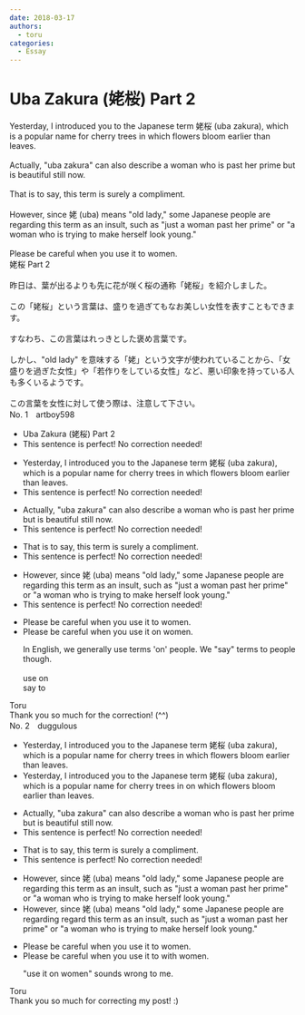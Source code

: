 ```yaml
---
date: 2018-03-17
authors:
  - toru
categories:
  - Essay
---
```


<h1 id="subject_show">Uba Zakura (姥桜) Part 2</h1>
<div class="date" hidden>Mar 17, 2018 22:18</div>
<div id="post"><div id="body_show_ori">
Yesterday, I introduced you to the Japanese term 姥桜 (uba zakura), which is a popular name for cherry trees in which flowers bloom earlier than leaves.<br/><br/>Actually, "uba zakura" can also describe a woman who is past her prime but is beautiful still now.<br/><br/>That is to say, this term is surely a compliment.<br/><br/>However, since 姥 (uba) means "old lady," some Japanese people are regarding this term as an insult, such as "just a woman past her prime" or "a woman who is trying to make herself look young."<br/><br/>Please be careful when you use it to women.
</div></div>

<!-- more -->

<div id="post_ja"><div id="body_show_mo">
姥桜 Part 2<br/><br/>昨日は、葉が出るよりも先に花が咲く桜の通称「姥桜」を紹介しました。<br/><br/>この「姥桜」という言葉は、盛りを過ぎてもなお美しい女性を表すこともできます。<br/><br/>すなわち、この言葉はれっきとした褒め言葉です。<br/><br/>しかし、"old lady" を意味する「姥」という文字が使われていることから、「女盛りを過ぎた女性」や「若作りをしている女性」など、悪い印象を持っている人も多くいるようです。<br/><br/>この言葉を女性に対して使う際は、注意して下さい。
</div></div>
<div id="block"><div class="first_name"> No. 1　<span class="just_name">artboy598</span></div><div id="block2">
<ul class="correction_field">
<li class="incorrect">Uba Zakura (姥桜) Part 2</li>
<li class="corrected perfect">This sentence is perfect! No correction needed!</li>
</ul>
<ul class="correction_field">
<li class="incorrect">Yesterday, I introduced you to the Japanese term 姥桜 (uba zakura), which is a popular name for cherry trees in which flowers bloom earlier than leaves.</li>
<li class="corrected perfect">This sentence is perfect! No correction needed!</li>
</ul>
<ul class="correction_field">
<li class="incorrect">Actually, "uba zakura" can also describe a woman who is past her prime but is beautiful still now.</li>
<li class="corrected perfect">This sentence is perfect! No correction needed!</li>
</ul>
<ul class="correction_field">
<li class="incorrect">That is to say, this term is surely a compliment.</li>
<li class="corrected perfect">This sentence is perfect! No correction needed!</li>
</ul>
<ul class="correction_field">
<li class="incorrect">However, since 姥 (uba) means "old lady," some Japanese people are regarding this term as an insult, such as "just a woman past her prime" or "a woman who is trying to make herself look young."</li>
<li class="corrected perfect">This sentence is perfect! No correction needed!</li>
</ul>
<ul class="correction_field">
<li class="incorrect">Please be careful when you use it to women.</li>
<li class="corrected correct">
Please be careful when you use it <span class="f_blue">on</span> women.
<p class="correction_comment">In English, we generally use terms 'on' people.  We "say" terms to people though.<br/><br/>use on<br/>say to</p>
</li>
</ul>
</div><div class="name"><span class="just_name">Toru</span><br>
Thank you so much for the correction! (^^)
</div>
</div>
<div id="block"><div class="first_name"> No. 2　<span class="just_name">duggulous</span></div><div id="block2">
<ul class="correction_field">
<li class="incorrect">Yesterday, I introduced you to the Japanese term 姥桜 (uba zakura), which is a popular name for cherry trees in which flowers bloom earlier than leaves.</li>
<li class="corrected correct">
Yesterday, I introduced you to the Japanese term 姥桜 (uba zakura), which is a popular name for cherry trees <span class="sline"><span class="f_red">in</span></span> <span class="f_blue">on</span> which flowers bloom earlier than leaves.
</li>
</ul>
<ul class="correction_field">
<li class="incorrect">Actually, "uba zakura" can also describe a woman who is past her prime but is beautiful still now.</li>
<li class="corrected perfect">This sentence is perfect! No correction needed!</li>
</ul>
<ul class="correction_field">
<li class="incorrect">That is to say, this term is surely a compliment.</li>
<li class="corrected perfect">This sentence is perfect! No correction needed!</li>
</ul>
<ul class="correction_field">
<li class="incorrect">However, since 姥 (uba) means "old lady," some Japanese people are regarding this term as an insult, such as "just a woman past her prime" or "a woman who is trying to make herself look young."</li>
<li class="corrected correct">
However, since 姥 (uba) means "old lady," some Japanese people <span class="sline"><span class="f_red">are regarding</span></span> <span class="f_blue">regard</span> this term as an insult, such as "just a woman past her prime" or "a woman who is trying to make herself look young."
</li>
</ul>
<ul class="correction_field">
<li class="incorrect">Please be careful when you use it to women.</li>
<li class="corrected correct">
Please be careful when you use it <span class="sline"><span class="f_red">to</span></span> <span class="f_blue">with</span> women.
<p class="correction_comment">"use it on women" sounds wrong to me.</p>
</li>
</ul>
</div><div class="name"><span class="just_name">Toru</span><br>
Thank you so much for correcting my post! :)
</div>
</div>
